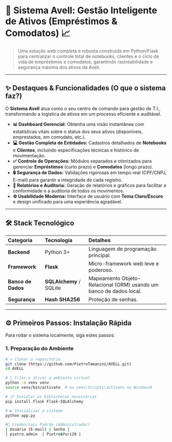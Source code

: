 # 🚀 Sistema Avell: Gestão Inteligente de Ativos (Empréstimos & Comodatos) 📈

> Uma solução web completa e robusta construída em Python/Flask para centralizar o controle total de notebooks, clientes e o ciclo de vida de empréstimos e comodatos, garantindo rastreabilidade e segurança máxima dos ativos da Avell.

---

## ✨ Destaques & Funcionalidades (O que o sistema faz?)

O **Sistema Avell** atua como o seu centro de comando para gestão de T.I., transformando a logística de ativos em um processo eficiente e auditável.

* **📊 Dashboard Gerencial:** Obtenha uma visão instantânea com estatísticas vitais sobre o status dos seus ativos (disponíveis, emprestados, em comodato, etc.).
* **💻 Gestão Completa de Entidades:** Cadastros detalhados de **Notebooks** e **Clientes**, incluindo especificações técnicas e histórico de movimentação.
* **✅ Controle de Operações:** Módulos separados e otimizados para gerenciar **Empréstimos** (curto prazo) e **Comodatos** (longo prazo).
* **🔒 Segurança de Dados:** Validações rigorosas em tempo real (CPF/CNPJ, E-mail) para garantir a integridade de cada registro.
* **📜 Relatórios e Auditoria:** Geração de relatórios e gráficos para facilitar a conformidade e a auditoria de todos os movimentos.
* **⚙️ Usabilidade Moderna:** Interface de usuário com **Tema Claro/Escuro** e design unificado para uma experiência agradável.

---

## 🛠️ Stack Tecnológico

| Categoria | Tecnologia | Detalhes |
| :--- | :--- | :--- |
| **Backend** | Python 3+ | Linguagem de programação principal. |
| **Framework** | **Flask** | Micro-framework web leve e poderoso. |
| **Banco de Dados** | **SQLAlchemy** / SQLite | Mapeamento Objeto-Relacional (ORM) usando um banco de dados local. |
| **Segurança** | **Hash SHA256** | Proteção de senhas. |

---

## ⚙️ Primeiros Passos: Instalação Rápida

Para rodar o sistema localmente, siga estes passos:

### 1. Preparação do Ambiente

```bash
# ⬇️ Clonar o repositório
git clone (https://github.com/PietroTamanini/AVELL.git)
cd AVELL

# 🐍 Criar e ativar o ambiente virtual
python -m venv venv
source venv/bin/activate  # ou venv\Scripts\activate no Windows0

# 📦 Instalar as bibliotecas necessárias
pip install Flask Flask-SQLAlchemy

# ▶️ Inicializar o sistema
python app.py

#🔑 Credenciais Padrão (Administrador)
| Usuário (E-mail) | Senha |
| pietro.admin  | Pietro&Yuri29 |
